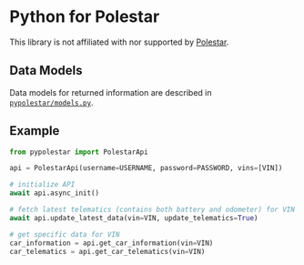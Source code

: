 # Python for Polestar

This library is not affiliated with nor supported by [Polestar](https://www.polestar.com).


## Data Models

Data models for returned information are described in [`pypolestar/models.py`](pypolestar/models.py).


## Example

```python
from pypolestar import PolestarApi

api = PolestarApi(username=USERNAME, password=PASSWORD, vins=[VIN])

# initialize API
await api.async_init()

# fetch latest telematics (contains both battery and odometer) for VIN
await api.update_latest_data(vin=VIN, update_telematics=True)

# get specific data for VIN
car_information = api.get_car_information(vin=VIN)
car_telematics = api.get_car_telematics(vin=VIN)
```

